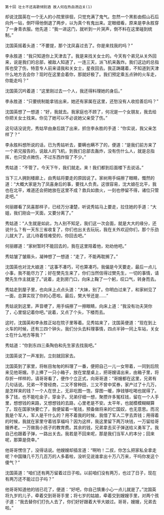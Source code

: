     第十回 壮士不还高歌倾别酒 故人何在热血洒边关(1) 

   却说沈国英在一个无人的小院里徘徊，只觉充满了鬼气。忽然一个黑影由假山石后向外一钻，倒吓得他倒退了两步，以为真个有鬼出来。定眼细看，原来是李永胜穿了一身青衣服。他先道：“我一进这门，就听到一片哭声，倒不料在这里碰到统制。”

   沈国英摇着头道：“不要提，那个沈凤喜过去了。你是来找我的吗？”

   李永胜道：“我只知道你上天津去了。我是来找关女士的。今天有个弟兄从关外回来，说是我们的总部，被敌人知道了，一连三天，派飞机来轰炸。我们这边的总指挥也受了伤，特意专人前来请我和关女士，星夜回去。我正踌躇着，不知道到天津什么地方去会你？现时在这里会着你，那就好极了。我们预定乘五点钟的火车走，你能走吗？”

   沈国英沉吟着道：“这里刚过去一个人，我还得料理她的身后。”

   李永胜道：“只要统制能拿钱出来，她还有家属在这里，还愁没有人收拾善后吗？”

   沈国英想了一想道：“好，我就去。我家庭也不顾了，何况是一个女朋友，我去给你把关女士找来。你见了她可以不必说她父亲受了伤。”

   这句话没说完，秀姑早由身后跳了出来，抓住李永胜的手道：“你实说，我父亲怎样了？”

   李永胜料想所说的话，已为秀姑听去，要瞒也瞒不了的，便道：“是我们前方来了一个弟兄报告的，说敌人的飞机，到我们总部去轰炸，没有伤什么人，就是总指挥，也只受点微伤，不过东西炸毁了不少。”

   秀姑道：“不管了。今天下午，我们就走。来！我们都到后面楼下去说话。”

   当下三人拥到楼廊上，由秀姑将要走的原因说了。家树用手绢擦了眼睛，慨然的道：“大概大家是为了凤喜身后的事，要找人负责。这很容易，沈大娘在北平，我也在北平，难道还会把她放在这里不成？救兵如救火，一刻也停留不得，诸位只管走吧。”

   何丽娜看了凤喜那样子，已经万分凄楚，听说秀姑马上要走，拉住她的手道：“大姐，我们刚会一天面，又要分离了。”

   秀姑道：“人生就是如此，为人别不知足，我们这一次会面，就是大大的缘分，还说什么？有一天东三省收复了，你们也出关去玩玩，我在关外欢迎你们，那个乐劲儿就大了。这儿待着怪难受的，你回去吧。”

   何丽娜道：“家树暂时不能回去的，我在这里陪着他，劝劝他吧。”

   秀姑皱了皱眉头，凝神想了一想道：“走了，不能再耽搁了。”

   沈国英也对沈大娘道：“这事不凑巧，可也算凑巧，我偏是今天要走，最后一点儿小事，我不能尽力了；好在樊先生来了，你们当然信得过樊先生，一切的事情，请樊先生作主就是了。”说着，走到房门口，向床上鞠了一个躬，叹口气，转身而去。

   秀姑走到屋子里，也向床上点点头道：“大妹，别了。你明白过来了，和家树见了一面，总算实现了你的心愿啦。最后，樊大爷还是……”

   秀姑说到这里，声音哽了，用手绢擦了一擦眼睛，向床上道：“我没有功夫哭你了，心里惦记着你吧。”说着，又点了个头，下楼而去。

   这时，沈国英和李永胜正站在院子里等着。见秀姑来了，沈国英便道：“现在到上火车的时候，还有三四个钟头，我们分头去料理事情，四点半钟一同上车站，关女士在什么地方等我？”

   秀姑道：“你到东四三条陶伯和先生家去找我吧。”

   沈国英说了一声准到，立刻就回家去。

   沈国英到了家里，将帐目匆匆的料理了一番，便把自己一儿一女带着，一同到后院来见他哥嫂。手上捧了一只小箱子，放在堂屋桌上，把哥嫂请出来，由箱子里，将存折一样样的，请哥哥看了，便作个立正式，向哥哥道：“哥嫂都在这里，兄弟有几句话说。兄弟一不曾经商，二又不曾种田，三又不曾中奖券，家产过了十几万，是怎样来的钱？一个人在世上，无非吃图一饱，穿图一暖，挣钱够吃喝也就得了。多了钱，也不能吃金子，穿金子。兄弟仔细一想，聚攒许多冤枉钱，留在一个人手里，想想钱的来路，又想想钱的去路，心里老是不安。太平年，也就模模糊糊算了。现在国家快要亡了，我便留着一笔钱，预备做将来的亡国奴，也无意思。而况我是个军人，军人是干什么的？用不着我的时候，我借了军人二字去弄钱；用得着的时候，我就在家里守着钱享福吗？因为这样，我这里留下两万块钱，一万留给哥嫂养老。一万做我小孩子的教育费。其余的钱，兄弟拿去买子弹送给义勇军了。我自己也跟着子弹，一路出关去。我若是不回来呢，那是我们当军人的本分；回来呢，那算是侥幸。”

   他哥哥愣住了，没得话说。他嫂嫂却插言道：“啊哟！二叔，你怎么把家私全拿走呢？中国赚几千万几百万的人多着啦，没听见说谁拿出十万八万来，干吗你发这个傻气？”

   沈国英道：“咱们还有两万留着过日子啦。以前咱们没有两万，也过了日子，现在有两万还不能过日子吗？”

   他哥哥知道他的钱已花了，便道：“好吧，你自己慎重小心一点儿就是了。”沈国英将九岁的儿子，牵着交到哥哥手里；将七岁的姑娘，牵着交到嫂嫂手里，对两个孩子道：“我去替你们打仇人去了，你们好好跟着大爷大娘过。哥哥，嫂嫂，兄弟去啦。”

